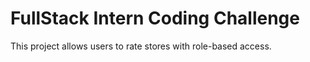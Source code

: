 # FullStack Intern Coding Challenge
This project allows users to rate stores with role-based access.
